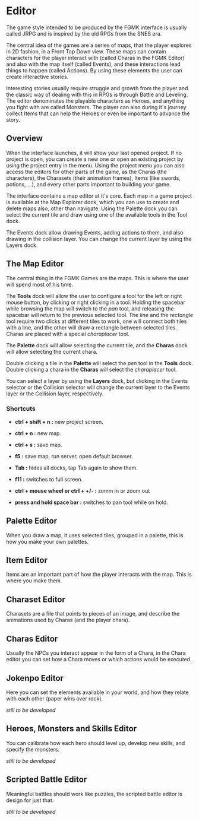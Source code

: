# Editor
The game style intended to be produced by the FGMK interface is usually called
JRPG and is inspired by the old RPGs from the SNES era.

The central idea of the games are a series of maps, that the player explores
in 2D fashion, in a Front Top Down view. These maps can contain characters for
the player interact with (called Charas in the FGMK Editor) and also with the
map itself (called Events), and these interactions lead things to happen
(called Actions). By using these elements the user can create interactive
stories.

Interesting stories usually require struggle and growth from the player and
the classic way of dealing with this in RPGs is through Battle and Leveling.
The editor denominates the playable characters as Heroes, and anything you
fight with are called Monsters. The player can also during it's journey
collect Items that can help the Heroes or even be important to advance the
story.

## Overview
When the interface launches, it will show your last opened project. If no
project is open, you can create a new one or open an existing project by using
the project entry in the menu. Using the project menu you can also access the
editors for other parts of the game, as the Charas (the characters), the
Charasets (their animation frames), Items (like swords, potions, ...), and
every other parts important to building your game.

The interface contains a map editor at it's core. Each map in a game project
is available at the Map Explorer dock, which you can use to create and delete
maps also, other than navigate. Using the Palette dock you can select the
current tile and draw using one of the available tools in the Tool dock.

The Events dock allow drawing Events, adding actions to them, and also drawing
in the collision layer. You can change the current layer by using the Layers
dock.

## The Map Editor
The central thing in the FGMK Games are the maps. This is where the user will
spend most of his time.

The **Tools** dock will allow the user to configure a tool for the left or right
mouse button, by clicking or right clicking in a tool. Holding the spacebar
while browsing the map will switch to the *pan* tool, and releasing the spacebar
will return to the previous selected tool.  The *line* and the *rectangle* tool
require two clicks at different tiles to work, one will connect both tiles
with a line, and the other will draw a rectangle between selected tiles. Charas
are placed with a special *charaplacer* tool.

The **Palette** dock will allow selecting the current tile, and the **Charas**
dock will allow selecting the current chara.

Double clicking a tile in the **Palette** will select the *pen* tool in the
**Tools** dock. Double clicking a chara in the **Charas** will select the
*charaplacer* tool.

You can select a layer by using the **Layers** dock, but clicking in the
Events selector or the Collision selector will change the current layer to
the Events layer or the Collision layer, respectively.

### Shortcuts

 - **ctrl + shift + n :** new project screen.

 - **ctrl + n :** new map.

 - **ctrl + s :** save map.

 - **f5 :** save map, run server, open default browser.

 - **Tab :** hides all docks, tap Tab again to show them.

 - **f11 :** switches to full screen.

 - **ctrl + mouse wheel or ctrl + +/- :** zomm in or zoom out

 - **press and hold space bar :** switches to pan tool while on hold.


## Palette Editor
When you draw a map, it uses selected tiles, grouped in a palette, this is how
you make your own palettes.

## Item Editor
Items are an important part of how the player interacts with the map. This is
where you make them.

## Charaset Editor
Charasets are a file that points to pieces of an image, and describe the
animations used by Charas (and the player chara).

## Charas Editor
Usually the NPCs you interact appear in the form of a Chara, in the Chara editor
you can set how a Chara moves or which actions would be executed.

## Jokenpo Editor
Here you can set the elements available in your world, and how they relate with
each other (paper wins over rock).

*still to be developed*

## Heroes, Monsters and Skills Editor
You can calibrate how each hero should level up, develop new skills, and specify
the monsters.

*still to be developed*

## Scripted Battle Editor
Meaningful battles should work like puzzles, the scripted battle editor is
design for just that.

*still to be developed*
